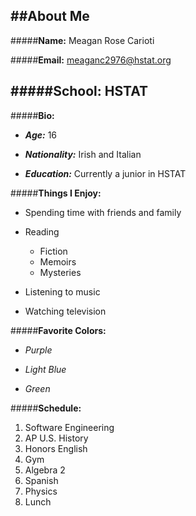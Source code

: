 ##**About Me** 
---
#####**Name:** Meagan Rose Carioti

#####**Email:** meaganc2976@hstat.org

#####**School:** HSTAT
---
#####**Bio:**  

 * _**Age:**_ 16 

 * _**Nationality:**_ Irish and Italian

 * _**Education:**_ Currently a junior in HSTAT



#####**Things I Enjoy:** 


  * Spending time with friends and family


  * Reading
    * Fiction
    * Memoirs
    * Mysteries


  * Listening to music


  * Watching television


#####**Favorite Colors:**


  * _Purple_


  * _Light Blue_


  * _Green_

#####**Schedule:**
1. Software Engineering
2. AP U.S. History 
3. Honors English
4. Gym
5. Algebra 2
6. Spanish
7. Physics
8. Lunch
